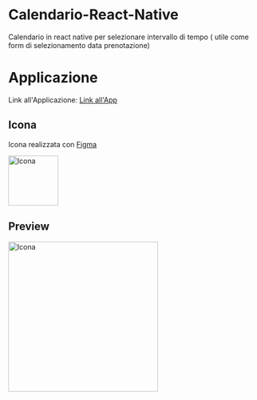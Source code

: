 # Calendario-React-Native

Calendario in react native per selezionare intervallo di tempo ( utile come form di selezionamento data prenotazione)


# Applicazione

Link all'Applicazione: [Link all'App](https://ygmq5s.csb.app/Calendario)  


## Icona

Icona realizzata con [Figma](https://www.figma.com/)   

<img src="https://github.com/vittorioPiotti/Calendario-React-Native/blob/main/icona.png" alt="Icona" width="100"/>


## Preview
<img src="https://github.com/vittorioPiotti/Calendario-React-Native/blob/main/screenshot.PNG" alt="Icona" width="300"/>

